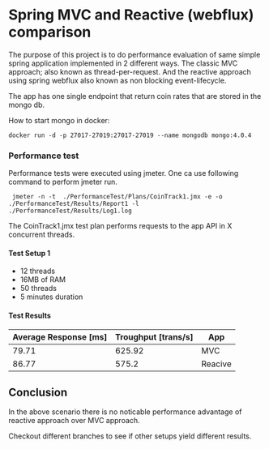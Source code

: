 # Spring MVC and Reactive (webflux) comparison 

The purpose of this project is to do performance evaluation of same simple spring application
implemented in 2 different ways. The classic MVC approach; also known as thread-per-request.
And the reactive approach using spring webflux also known as non blocking event-lifecycle.

The app has one single endpoint that return coin rates that are stored in the mongo db.

How to start mongo in docker:
```
docker run -d -p 27017-27019:27017-27019 --name mongodb mongo:4.0.4
```

### Performance test
Performance tests were executed using jmeter. One ca use following command to perform jmeter run.

```
 jmeter -n -t  ./PerformanceTest/Plans/CoinTrack1.jmx -e -o ./PerformanceTest/Results/Report1 -l ./PerformanceTest/Results/Log1.log
```
The CoinTrack1.jmx test plan performs requests to the app API in X concurrent threads.

#### Test Setup 1
- 12 threads
- 16MB of RAM
- 50 threads
- 5 minutes duration

#### Test Results

| Average Response [ms]|Troughput [trans/s]| App  |
| ------------- |-------------| -----|
| 79.71      | 625.92| MVC |
| 86.77      | 575.2      |   Reacive |


## Conclusion

In the above scenario there is no noticable performance advantage of 
reactive approach over MVC approach.

Checkout different branches to see if other setups yield different results.
